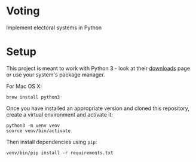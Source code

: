 # Voting
Implement electoral systems in Python

# Setup
This project is meant to work with Python 3 - look at their [downloads](https://www.python.org/downloads/)
page or use your system's package manager.

For Mac OS X:
```
brew install python3
```

Once you have installed an appropriate version and cloned this repository, create a virtual environment and activate it:

```
python3 -m venv venv
source venv/bin/activate
```

Then install dependencies using `pip`:

```
venv/bin/pip install -r requirements.txt
```
